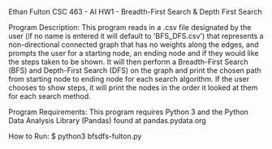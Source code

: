 Ethan Fulton
CSC 463 - AI
HW1 - Breadth-First Search & Depth First Search

Program Description:
  This program reads in a .csv file designated by the user (if no name is entered it will default to 'BFS_DFS.csv') that represents a non-directional connected graph that has no weights along the edges, and prompts the user for a starting node, an ending node and if they would like the steps taken to be shown. It will then perform a Breadth-First Search (BFS) and Depth-First Search (DFS) on the graph and print the chosen path from starting node to ending node for each search algorithm. If the user chooses to show steps, it will print the nodes in the order it looked at them for each search method.

Program Requirements:
  This program requires Python 3 and the Python Data Analysis Library (Pandas) found at pandas.pydata.org

How to Run:
  $ python3 bfsdfs-fulton.py
